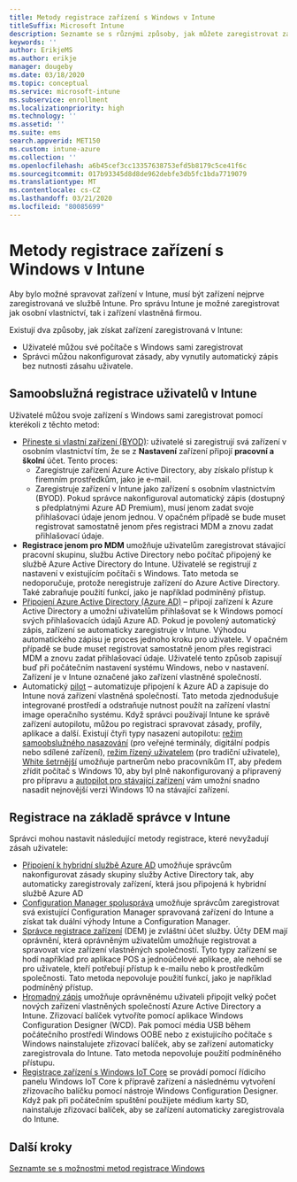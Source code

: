 ```yaml
---
title: Metody registrace zařízení s Windows v Intune
titleSuffix: Microsoft Intune
description: Seznamte se s různými způsoby, jak můžete zaregistrovat zařízení s Windows v Intune.
keywords: ''
author: ErikjeMS
ms.author: erikje
manager: dougeby
ms.date: 03/18/2020
ms.topic: conceptual
ms.service: microsoft-intune
ms.subservice: enrollment
ms.localizationpriority: high
ms.technology: ''
ms.assetid: ''
ms.suite: ems
search.appverid: MET150
ms.custom: intune-azure
ms.collection: ''
ms.openlocfilehash: a6b45cef3cc13357638753efd5b8179c5ce41f6c
ms.sourcegitcommit: 017b93345d8d8de962debfe3db5fc1bda7719079
ms.translationtype: MT
ms.contentlocale: cs-CZ
ms.lasthandoff: 03/21/2020
ms.locfileid: "80085699"
---
```

# <a name="intune-enrollment-methods-for-windows-devices"></a>Metody registrace zařízení s Windows v Intune

Aby bylo možné spravovat zařízení v Intune, musí být zařízení nejprve zaregistrovaná ve službě Intune. Pro správu Intune je možné zaregistrovat jak osobní vlastnictví, tak i zařízení vlastněná firmou. 

Existují dva způsoby, jak získat zařízení zaregistrovaná v Intune:
- Uživatelé můžou své počítače s Windows sami zaregistrovat 
- Správci můžou nakonfigurovat zásady, aby vynutily automatický zápis bez nutnosti zásahu uživatele.

## <a name="user-self-enrollment-in-intune"></a>Samoobslužná registrace uživatelů v Intune

Uživatelé můžou svoje zařízení s Windows sami zaregistrovat pomocí kterékoli z těchto metod:

- [Přineste si vlastní zařízení (BYOD)](https://docs.microsoft.com/mem/intune/user-help/enroll-windows-10-device): uživatelé si zaregistrují svá zařízení v osobním vlastnictví tím, že se z **Nastavení** zařízení připojí **pracovní a školní** účet. Tento proces:
  - Zaregistruje zařízení Azure Active Directory, aby získalo přístup k firemním prostředkům, jako je e-mail.
  - Zaregistruje zařízení v Intune jako zařízení s osobním vlastnictvím (BYOD).
Pokud správce nakonfiguroval automatický zápis (dostupný s předplatnými Azure AD Premium), musí jenom zadat svoje přihlašovací údaje jenom jednou. V opačném případě se bude muset registrovat samostatně jenom přes registraci MDM a znovu zadat přihlašovací údaje.  
- **Registrace jenom pro MDM** umožňuje uživatelům zaregistrovat stávající pracovní skupinu, službu Active Directory nebo počítač připojený ke službě Azure Active Directory do Intune. Uživatelé se registrují z nastavení v existujícím počítači s Windows. Tato metoda se nedoporučuje, protože neregistruje zařízení do Azure Active Directory. Také zabraňuje použití funkcí, jako je například podmíněný přístup.
- [Připojení Azure Active Directory (Azure AD)](https://docs.microsoft.com/azure/active-directory/user-help/user-help-join-device-on-network) – připojí zařízení k Azure Active Directory a umožní uživatelům přihlašovat se k Windows pomocí svých přihlašovacích údajů Azure AD. Pokud je povolený automatický zápis, zařízení se automaticky zaregistruje v Intune. Výhodou automatického zápisu je proces jednoho kroku pro uživatele. V opačném případě se bude muset registrovat samostatně jenom přes registraci MDM a znovu zadat přihlašovací údaje. Uživatelé tento způsob zapisují buď při počátečním nastavení systému Windows, nebo v nastavení. Zařízení je v Intune označené jako zařízení vlastněné společností.
- Automatický [pilot](enrollment-autopilot.md) – automatizuje připojení k Azure AD a zapisuje do Intune nová zařízení vlastněná společností. Tato metoda zjednodušuje integrované prostředí a odstraňuje nutnost použít na zařízení vlastní image operačního systému. Když správci používají Intune ke správě zařízení autopilotu, můžou po registraci spravovat zásady, profily, aplikace a další.  Existují čtyři typy nasazení autopilotu: [režim samoobslužného nasazování](https://docs.microsoft.com/windows/deployment/windows-autopilot/self-deploying) (pro veřejné terminály, digitální podpis nebo sdílené zařízení), [režim řízený uživatelem](https://docs.microsoft.com/windows/deployment/windows-autopilot/user-driven) (pro tradiční uživatele), [White šetrnější](https://docs.microsoft.com/windows/deployment/windows-autopilot/white-glove) umožňuje partnerům nebo pracovníkům IT, aby předem zřídit počítač s Windows 10, aby byl plně nakonfigurovaný a připravený pro přípravu a [autopilot pro stávající zařízení](https://docs.microsoft.com/windows/deployment/windows-autopilot/existing-devices) vám umožní snadno nasadit nejnovější verzi Windows 10 na stávající zařízení.

## <a name="administrator-based-enrollment-in-intune"></a>Registrace na základě správce v Intune

Správci mohou nastavit následující metody registrace, které nevyžadují zásah uživatele:

- [Připojení k hybridní službě Azure AD](https://docs.microsoft.com/windows/client-management/mdm/enroll-a-windows-10-device-automatically-using-group-policy) umožňuje správcům nakonfigurovat zásady skupiny služby Active Directory tak, aby automaticky zaregistrovaly zařízení, která jsou připojená k hybridní službě Azure AD
- [Configuration Manager spoluspráva](https://docs.microsoft.com/configmgr/comanage/overview) umožňuje správcům zaregistrovat svá existující Configuration Manager spravovaná zařízení do Intune a získat tak duální výhody Intune a Configuration Manager.
- [Správce registrace zařízení](device-enrollment-manager-enroll.md) (DEM) je zvláštní účet služby. Účty DEM mají oprávnění, která oprávněným uživatelům umožňuje registrovat a spravovat více zařízení vlastněných společností. Tyto typy zařízení se hodí například pro aplikace POS a jednoúčelové aplikace, ale nehodí se pro uživatele, kteří potřebují přístup k e-mailu nebo k prostředkům společnosti. Tato metoda nepovoluje použití funkcí, jako je například podmíněný přístup. 
- [Hromadný zápis](windows-bulk-enroll.md) umožňuje oprávněnému uživateli připojit velký počet nových zařízení vlastněných společností Azure Active Directory a Intune. Zřizovací balíček vytvoříte pomocí aplikace Windows Configuration Designer (WCD). Pak pomocí média USB během počátečního prostředí Windows OOBE nebo z existujícího počítače s Windows nainstalujete zřizovací balíček, aby se zařízení automaticky zaregistrovala do Intune. Tato metoda nepovoluje použití podmíněného přístupu.
- [Registrace zařízení s Windows IoT Core](https://docs.microsoft.com/windows/iot-core/manage-your-device/intunedeviceenrollment) se provádí pomocí řídicího panelu Windows IoT Core k přípravě zařízení a následnému vytvoření zřizovacího balíčku pomocí nástroje Windows Configuration Designer. Když pak při počátečním spuštění použijete médium karty SD, nainstaluje zřizovací balíček, aby se zařízení automaticky zaregistrovala do Intune.

## <a name="next-steps"></a>Další kroky

[Seznamte se s možnostmi metod registrace Windows](enrollment-method-capab.md)
